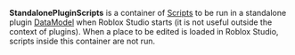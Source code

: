 **StandalonePluginScripts** is a container of [Scripts](https://create.roblox.com/docs/reference/engine/classes/Script) to be run in a
standalone plugin [DataModel](https://create.roblox.com/docs/reference/engine/classes/DataModel) when Roblox Studio starts (it is not useful
outside the context of plugins). When a place to be edited is loaded in Roblox
Studio, scripts inside this container are not run.